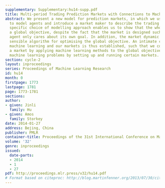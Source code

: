 ```yaml
---
supplementary: Supplementary:hu14-supp.pdf
title: Multi-period Trading Prediction Markets with Connections to Machine Learning
abstract: We present a new model for prediction markets, in which we use risk measures
  to model agents and introduce a market maker to describe the trading process. This
  specific choice of modelling approach enables us to show that the whole market approaches
  a global objective, despite the fact that the market is designed such that each
  agent only cares about its own goal. In addition, the market dynamic provides a
  sensible algorithm for optimising the global objective. An intimate connection between
  machine learning and our markets is thus established, such that we could 1) analyse
  a market by applying machine learning methods to the global objective; and 2) solve
  machine learning problems by setting up and running certain markets.
section: cycle-2
layout: inproceedings
series: Proceedings of Machine Learning Research
id: hu14
month: 0
firstpage: 1773
lastpage: 1781
page: 1773-1781
sections: 
author:
- given: Jinli
  family: Hu
- given: Amos
  family: Storkey
date: 2014-01-27
address: Bejing, China
publisher: PMLR
container-title: Proceedings of the 31st International Conference on Machine Learning
volume: '32'
genre: inproceedings
issued:
  date-parts:
  - 2014
  - 1
  - 27
pdf: http://proceedings.mlr.press/v32/hu14.pdf
# Format based on citeproc: http://blog.martinfenner.org/2013/07/30/citeproc-yaml-for-bibliographies/
---
```

